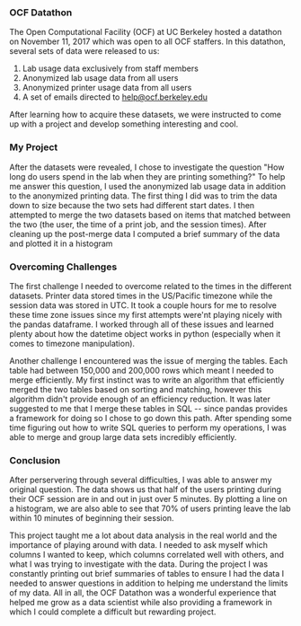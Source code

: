 ### OCF Datathon

The Open Computational Facility (OCF) at UC Berkeley hosted a datathon on November 11, 2017 
which was open to all OCF staffers. In this datathon, several sets of data were released to us:
1) Lab usage data exclusively from staff members
2) Anonymized lab usage data from all users
3) Anonymized printer usage data from all users
4) A set of emails directed to help@ocf.berkeley.edu

After learning how to acquire these datasets, we were instructed to come up with a project 
and develop something interesting and cool.


### My Project


After the datasets were revealed, I chose to investigate the question "How long do users spend 
in the lab when they are printing something?" To help me answer this question, I used the anonymized
lab usage data in addition to the anonymized printing data. The first thing I did was to trim the data 
down to size because the two sets had different start dates. I then attempted to merge the two datasets 
based on items that matched between the two (the user, the time of a print job, and the session times).
After cleaning up the post-merge data I computed a brief summary of the data and plotted it in a histogram

### Overcoming Challenges

The first challenge I needed to overcome related to the times in the different datasets. Printer data stored 
times in the US/Pacific timezone while the session data was stored in UTC. It took a couple hours for me to 
resolve these time zone issues since my first attempts were'nt playing nicely with the pandas dataframe.
I worked through all of these issues and learned plenty about how the datetime object works in python 
(especially when it comes to timezone manipulation).

Another challenge I encountered was the issue of merging the tables. Each table had between 150,000 and 200,000 rows
which meant I needed to merge efficiently. My first instinct was to write an algorithm that efficiently merged
the two tables based on sorting and matching, however this algorithm didn't provide enough of an efficiency reduction.
It was later suggested to me that I merge these tables in SQL -- since pandas provides a framework for doing so
I chose to go down this path. After spending some time figuring out how to write SQL queries to perform
my operations, I was able to merge and group large data sets incredibly efficiently.

### Conclusion

After perservering through several difficulties, I was able to answer my original question. The data shows us 
that half of the users printing during their OCF session are in and out in just over 5 minutes. By plotting a
line on a histogram, we are also able to see that 70% of users printing leave the lab within 10 minutes of 
beginning their session.

This project taught me a lot about data analysis in the real world and the importance of playing around with data. 
I needed to ask myself which columns I wanted to keep, which columns correlated well with others, and what I
was trying to investigate with the data. During the project I was constantly printing out brief summaries of tables
to ensure I had the data I needed to answer questions in addition to helping me understand the limits of my data.
All in all, the OCF Datathon was a wonderful experience that helped me grow as a data scientist while also providing
a framework in which I could complete a difficult but rewarding project.
